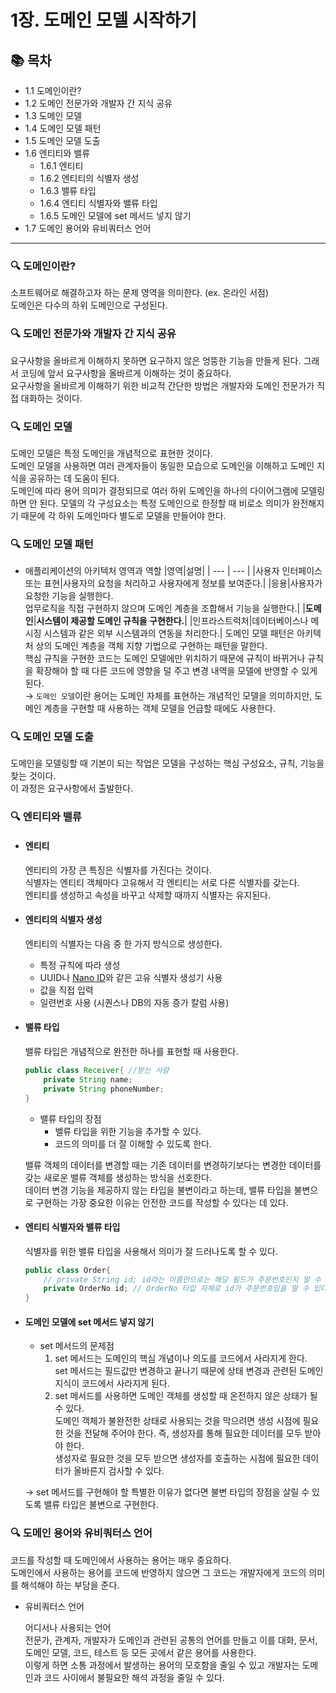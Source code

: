 # 1장. 도메인 모델 시작하기

## 📚 목차
- 1.1 도메인이란?
- 1.2 도메인 전문가와 개발자 간 지식 공유
- 1.3 도메인 모델
- 1.4 도메인 모델 패턴
- 1.5 도메인 모델 도출
- 1.6 엔티티와 밸류
    - 1.6.1 엔티티
    - 1.6.2 엔티티의 식별자 생성
    - 1.6.3 밸류 타입
    - 1.6.4 엔티티 식별자와 밸류 타입
    - 1.6.5 도메인 모델에 set 메서드 넣지 않기
- 1.7 도메인 용어와 유비쿼터스 언어

---

### 🔍 도메인이란?
소프트웨어로 해결하고자 하는 문제 영역을 의미한다. (ex. 온라인 서점)  
도메인은 다수의 하위 도메인으로 구성된다.

### 🔍 도메인 전문가와 개발자 간 지식 공유
요구사항을 올바르게 이해하지 못하면 요구하지 않은 엉뚱한 기능을 만들게 된다. 그래서 코딩에 앞서 요구사항을 올바르게 이해하는 것이 중요하다.  
요구사항을 올바르게 이해하기 위한 비교적 간단한 방법은 개발자와 도메인 전문가가 직접 대화하는 것이다. 

### 🔍 도메인 모델
도메인 모델은 특정 도메인을 개념적으로 표현한 것이다.  
도메인 모델을 사용하면 여러 관계자들이 동일한 모습으로 도메인을 이해하고 도메인 지식을 공유하는 데 도움이 된다.  
도메인에 따라 용어 의미가 결정되므로 여러 하위 도메인을 하나의 다이어그램에 모델링하면 안 된다. 모델의 각 구성요소는 특정 도메인으로 한정할 때 비로소 의미가 완전해지기 때문에 각 하위 도메인마다 별도로 모델을 만들어야 한다.

### 🔍 도메인 모델 패턴
- 애플리케이션의 아키텍처 영역과 역할
    |영역|설명|
    | --- | --- |
    |사용자 인터페이스 또는 표현|사용자의 요청을 처리하고 사용자에게 정보를 보여준다.|
    |응용|사용자가 요청한 기능을 실행한다.<br>업무로직을 직접 구현하지 않으며 도메인 계층을 조합해서 기능을 실행한다.|
    |**도메인**|**시스템이 제공할 도메인 규칙을 구현한다.**|
    |인프라스트럭처|데이터베이스나 메시징 시스템과 같은 외부 시스템과의 연동을 처리한다.|
도메인 모델 패턴은 아키텍처 상의 도메인 계층을 객체 지향 기법으로 구현하는 패턴을 말한다.  
핵심 규칙을 구현한 코드는 도메인 모델에만 위치하기 때문에 규칙이 바뀌거나 규칙을 확장해야 할 때 다른 코드에 영향을 덜 주고 변경 내역을 모델에 반영할 수 있게 된다.  
&rarr; `도메인 모델`이란 용어는 도메인 자체를 표현하는 개념적인 모델을 의미하지만, 도메인 계층을 구현할 때 사용하는 객체 모델을 언급할 때에도 사용한다.

### 🔍 도메인 모델 도출
도메인을 모델링할 때 기본이 되는 작업은 모델을 구성하는 핵심 구성요소, 규칙, 기능을 찾는 것이다.  
이 과정은 요구사항에서 출발한다.  

### 🔍 엔티티와 밸류
- #### 엔티티
    엔티티의 가장 큰 특징은 식별자를 가진다는 것이다.  
    식별자는 엔티티 객체마다 고유해서 각 엔티티는 서로 다른 식별자를 갖는다.  
    엔티티를 생성하고 속성을 바꾸고 삭제할 때까지 식별자는 유지된다.
- #### 엔티티의 식별자 생성
    엔티티의 식별자는 다음 중 한 가지 방식으로 생성한다.
    - 특정 규칙에 따라 생성
    - UUID나 [Nano ID](https://zelark.github.io/nano-id-cc/)와 같은 고유 식별자 생성기 사용
    - 값을 직접 입력
    - 일련번호 사용 (시퀀스나 DB의 자동 증가 칼럼 사용) 
- #### 밸류 타입
    밸류 타입은 개념적으로 완전한 하나를 표현할 때 사용한다.  
    ``` java
    public class Receiver{ //받는 사람
        private String name;
        private String phoneNumber;
    }
    ```
    - 밸류 타입의 장점
        - 밸류 타입을 위한 기능을 추가할 수 있다.
        - 코드의 의미를 더 잘 이해할 수 있도록 한다.

    밸류 객체의 데이터를 변경할 때는 기존 데이터를 변경하기보다는 변경한 데이터를 갖는 새로운 밸류 객체를 생성하는 방식을 선호한다.  
    데이터 변경 기능을 제공하지 않는 타입을 불변이라고 하는데, 밸류 타입을 불변으로 구현하는 가장 중요한 이유는 안전한 코드를 작성할 수 있다는 데 있다.
- #### 엔티티 식별자와 밸류 타입
    식별자를 위한 밸류 타입을 사용해서 의미가 잘 드러나도록 할 수 있다.  
    ``` java
    public class Order{
        // private String id; id라는 이름만으로는 해당 필드가 주문번호인지 알 수 없다.
        private OrderNo id; // OrderNo 타입 자체로 id가 주문번호임을 알 수 있다.
    }
    ```
- #### 도메인 모델에 set 메서드 넣지 않기
    - set 메서드의 문제점
        1. set 메서드는 도메인의 핵심 개념이나 의도를 코드에서 사라지게 한다.  
        set 메서드는 필드값만 변경하고 끝나기 때문에 상태 변경과 관련된 도메인 지식이 코드에서 사라지게 된다.  
        2. set 메서드를 사용하면 도메인 객체를 생성할 때 온전하지 않은 상태가 될 수 있다.  
        도메인 객체가 불완전한 상태로 사용되는 것을 막으려면 생성 시점에 필요한 것을 전달해 주어야 한다. 즉, 생성자를 통해 필요한 데이터를 모두 받아야 한다.  
        생성자로 필요한 것을 모두 받으면 생성자를 호출하는 시점에 필요한 데이터가 올바른지 검사할 수 있다.  
        
    &rarr; set 메서드를 구현해야 할 특별한 이유가 없다면 불변 타입의 장점을 살릴 수 있도록 밸류 타입은 불변으로 구현한다.

### 🔍 도메인 용어와 유비쿼터스 언어
코드를 작성할 때 도메인에서 사용하는 용어는 매우 중요하다.  
도메인에서 사용하는 용어를 코드에 반영하지 않으면 그 코드는 개발자에게 코드의 의미를 해석해야 하는 부담을 준다.  

- 유비쿼터스 언어

    어디서나 사용되는 언어  
    전문가, 관계자, 개발자가 도메인과 관련된 공통의 언어를 만들고 이를 대화, 문서, 도메인 모델, 코드, 테스트 등 모든 곳에서 같은 용어를 사용한다.  
    이렇게 하면 소통 과정에서 발생하는 용어의 모호함을 줄일 수 있고 개발자는 도메인과 코드 사이에서 불필요한 해석 과정을 줄일 수 있다.
